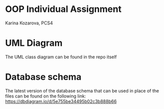 # OOP Individual Assignment
Karina Kozarova, PCS4

# UML Diagram
The UML class diagram can be found in the repo itself


# Database schema
The latest version of the database schema that can be used in place of the files can be found on the following link:
https://dbdiagram.io/d/5e755be34495b02c3b888b66